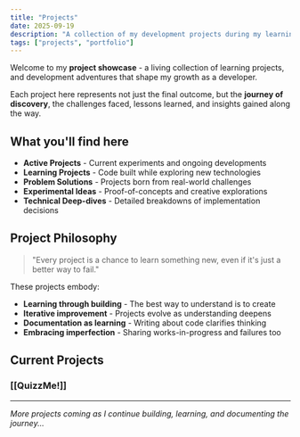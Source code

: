 ```yaml
---
title: "Projects"
date: 2025-09-19
description: "A collection of my development projects during my learning journeys"
tags: ["projects", "portfolio"]
---
```


Welcome to my **project showcase** - a living collection of learning projects, and development adventures that shape my growth as a developer.

Each project here represents not just the final outcome, but the **journey of discovery**, the challenges faced, lessons learned, and insights gained along the way.

## What you'll find here

- **Active Projects** - Current experiments and ongoing developments
- **Learning Projects** - Code built while exploring new technologies
- **Problem Solutions** - Projects born from real-world challenges
- **Experimental Ideas** - Proof-of-concepts and creative explorations
- **Technical Deep-dives** - Detailed breakdowns of implementation decisions

## Project Philosophy

> "Every project is a chance to learn something new, even if it's just a better way to fail."

These projects embody:
- **Learning through building** - The best way to understand is to create
- **Iterative improvement** - Projects evolve as understanding deepens  
- **Documentation as learning** - Writing about code clarifies thinking
- **Embracing imperfection** - Sharing works-in-progress and failures too

## Current Projects

### [[QuizzMe!]]

---

*More projects coming as I continue building, learning, and documenting the journey...*